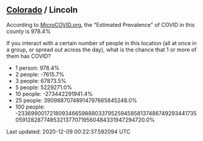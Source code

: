 
## [Colorado](/united-states/colorado) / Lincoln

According to [MicroCOVID.org](http://microcovid.org),
the "Estimated Prevalence" of COVID in this county is 978.4%

If you interact with a certain number of people in this location
(all at once in a group, or spread out across the day), what is the chance that
1 or more of them has COVID?

- 1 person: 978.4%
- 2 people: -7615.7%
- 3 people: 67873.5%
- 5 people: 5229271.0%
- 10 people: -273442291941.4%
- 25 people: 39098870748914797665845248.0%
- 100 people: -2336990017218093466598880337952594585813748674929344173505912828774853213770719560484331947294720.0%

Last updated: 2020-12-09 00:22:37.592094 UTC
